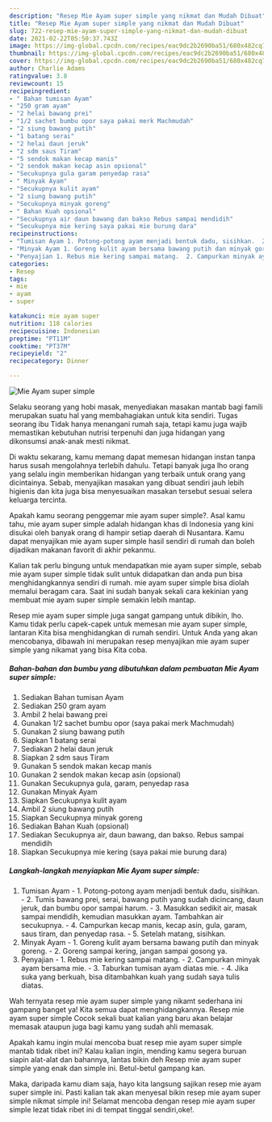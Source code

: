 ```yaml
---
description: "Resep Mie Ayam super simple yang nikmat dan Mudah Dibuat"
title: "Resep Mie Ayam super simple yang nikmat dan Mudah Dibuat"
slug: 722-resep-mie-ayam-super-simple-yang-nikmat-dan-mudah-dibuat
date: 2021-02-22T05:50:37.743Z
image: https://img-global.cpcdn.com/recipes/eac9dc2b2690ba51/680x482cq70/mie-ayam-super-simple-foto-resep-utama.jpg
thumbnail: https://img-global.cpcdn.com/recipes/eac9dc2b2690ba51/680x482cq70/mie-ayam-super-simple-foto-resep-utama.jpg
cover: https://img-global.cpcdn.com/recipes/eac9dc2b2690ba51/680x482cq70/mie-ayam-super-simple-foto-resep-utama.jpg
author: Charlie Adams
ratingvalue: 3.8
reviewcount: 15
recipeingredient:
- " Bahan tumisan Ayam"
- "250 gram ayam"
- "2 helai bawang prei"
- "1/2 sachet bumbu opor saya pakai merk Machmudah"
- "2 siung bawang putih"
- "1 batang serai"
- "2 helai daun jeruk"
- "2 sdm saus Tiram"
- "5 sendok makan kecap manis"
- "2 sendok makan kecap asin opsional"
- "Secukupnya gula garam penyedap rasa"
- " Minyak Ayam"
- "Secukupnya kulit ayam"
- "2 siung bawang putih"
- "Secukupnya minyak goreng"
- " Bahan Kuah opsional"
- "Secukupnya air daun bawang dan bakso Rebus sampai mendidih"
- "Secukupnya mie kering saya pakai mie burung dara"
recipeinstructions:
- "Tumisan Ayam 1. Potong-potong ayam menjadi bentuk dadu, sisihkan.  2. Tumis bawang prei, serai, bawang putih yang sudah dicincang, daun jeruk, dan bumbu opor sampai harum.  3. Masukkan sedikit air, masak sampai mendidih, kemudian masukkan ayam. Tambahkan air secukupnya.  4. Campurkan kecap manis, kecap asin, gula, garam, saus tiram, dan penyedap rasa.  5. Setelah matang, sisihkan."
- "Minyak Ayam 1. Goreng kulit ayam bersama bawang putih dan minyak goreng.  2. Goreng sampai kering, jangan sampai gosong ya."
- "Penyajian 1. Rebus mie kering sampai matang.  2. Campurkan minyak ayam bersama mie.  3. Taburkan tumisan ayam diatas mie.  4. Jika suka yang berkuah, bisa ditambahkan kuah yang sudah saya tulis diatas."
categories:
- Resep
tags:
- mie
- ayam
- super

katakunci: mie ayam super 
nutrition: 118 calories
recipecuisine: Indonesian
preptime: "PT11M"
cooktime: "PT37M"
recipeyield: "2"
recipecategory: Dinner

---
```



![Mie Ayam super simple](https://img-global.cpcdn.com/recipes/eac9dc2b2690ba51/680x482cq70/mie-ayam-super-simple-foto-resep-utama.jpg)

Selaku seorang yang hobi masak, menyediakan masakan mantab bagi famili merupakan suatu hal yang membahagiakan untuk kita sendiri. Tugas seorang ibu Tidak hanya menangani rumah saja, tetapi kamu juga wajib memastikan kebutuhan nutrisi terpenuhi dan juga hidangan yang dikonsumsi anak-anak mesti nikmat.

Di waktu  sekarang, kamu memang dapat memesan hidangan instan tanpa harus susah mengolahnya terlebih dahulu. Tetapi banyak juga lho orang yang selalu ingin memberikan hidangan yang terbaik untuk orang yang dicintainya. Sebab, menyajikan masakan yang dibuat sendiri jauh lebih higienis dan kita juga bisa menyesuaikan masakan tersebut sesuai selera keluarga tercinta. 



Apakah kamu seorang penggemar mie ayam super simple?. Asal kamu tahu, mie ayam super simple adalah hidangan khas di Indonesia yang kini disukai oleh banyak orang di hampir setiap daerah di Nusantara. Kamu dapat menyajikan mie ayam super simple hasil sendiri di rumah dan boleh dijadikan makanan favorit di akhir pekanmu.

Kalian tak perlu bingung untuk mendapatkan mie ayam super simple, sebab mie ayam super simple tidak sulit untuk didapatkan dan anda pun bisa menghidangkannya sendiri di rumah. mie ayam super simple bisa diolah memalui beragam cara. Saat ini sudah banyak sekali cara kekinian yang membuat mie ayam super simple semakin lebih mantap.

Resep mie ayam super simple juga sangat gampang untuk dibikin, lho. Kamu tidak perlu capek-capek untuk memesan mie ayam super simple, lantaran Kita bisa menghidangkan di rumah sendiri. Untuk Anda yang akan mencobanya, dibawah ini merupakan resep menyajikan mie ayam super simple yang nikamat yang bisa Kita coba.

<!--inarticleads1-->

##### Bahan-bahan dan bumbu yang dibutuhkan dalam pembuatan Mie Ayam super simple:

1. Sediakan  Bahan tumisan Ayam
1. Sediakan 250 gram ayam
1. Ambil 2 helai bawang prei
1. Gunakan 1/2 sachet bumbu opor (saya pakai merk Machmudah)
1. Gunakan 2 siung bawang putih
1. Siapkan 1 batang serai
1. Sediakan 2 helai daun jeruk
1. Siapkan 2 sdm saus Tiram
1. Gunakan 5 sendok makan kecap manis
1. Gunakan 2 sendok makan kecap asin (opsional)
1. Gunakan Secukupnya gula, garam, penyedap rasa
1. Gunakan  Minyak Ayam
1. Siapkan Secukupnya kulit ayam
1. Ambil 2 siung bawang putih
1. Siapkan Secukupnya minyak goreng
1. Sediakan  Bahan Kuah (opsional)
1. Sediakan Secukupnya air, daun bawang, dan bakso. Rebus sampai mendidih
1. Siapkan Secukupnya mie kering (saya pakai mie burung dara)




<!--inarticleads2-->

##### Langkah-langkah menyiapkan Mie Ayam super simple:

1. Tumisan Ayam - 1. Potong-potong ayam menjadi bentuk dadu, sisihkan.  - 2. Tumis bawang prei, serai, bawang putih yang sudah dicincang, daun jeruk, dan bumbu opor sampai harum.  - 3. Masukkan sedikit air, masak sampai mendidih, kemudian masukkan ayam. Tambahkan air secukupnya.  - 4. Campurkan kecap manis, kecap asin, gula, garam, saus tiram, dan penyedap rasa.  - 5. Setelah matang, sisihkan.
1. Minyak Ayam - 1. Goreng kulit ayam bersama bawang putih dan minyak goreng.  - 2. Goreng sampai kering, jangan sampai gosong ya.
1. Penyajian - 1. Rebus mie kering sampai matang.  - 2. Campurkan minyak ayam bersama mie.  - 3. Taburkan tumisan ayam diatas mie.  - 4. Jika suka yang berkuah, bisa ditambahkan kuah yang sudah saya tulis diatas.




Wah ternyata resep mie ayam super simple yang nikamt sederhana ini gampang banget ya! Kita semua dapat menghidangkannya. Resep mie ayam super simple Cocok sekali buat kalian yang baru akan belajar memasak ataupun juga bagi kamu yang sudah ahli memasak.

Apakah kamu ingin mulai mencoba buat resep mie ayam super simple mantab tidak ribet ini? Kalau kalian ingin, mending kamu segera buruan siapin alat-alat dan bahannya, lantas bikin deh Resep mie ayam super simple yang enak dan simple ini. Betul-betul gampang kan. 

Maka, daripada kamu diam saja, hayo kita langsung sajikan resep mie ayam super simple ini. Pasti kalian tak akan menyesal bikin resep mie ayam super simple nikmat simple ini! Selamat mencoba dengan resep mie ayam super simple lezat tidak ribet ini di tempat tinggal sendiri,oke!.

